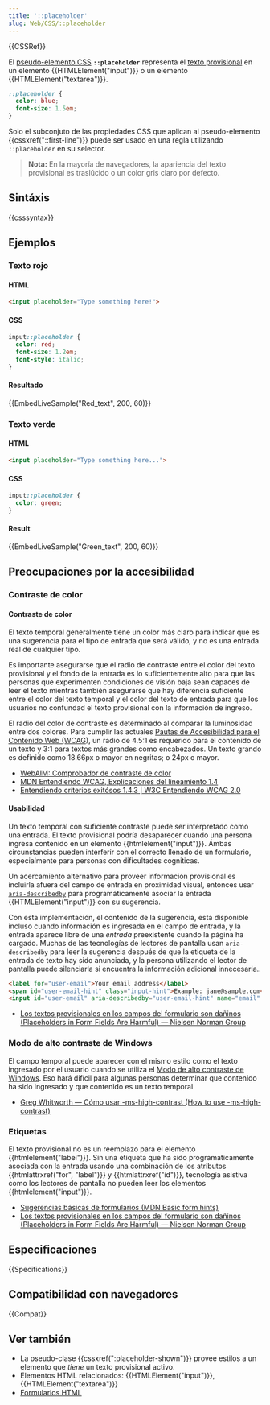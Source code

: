 ```yaml
---
title: '::placeholder'
slug: Web/CSS/::placeholder
---
```


{{CSSRef}}

El [pseudo-elemento CSS](/es/docs/Web/CSS/Pseudo-elements) **`::placeholder`** representa el [texto provisional](/es/docs/Web/HTML/Forms_in_HTML#The_placeholder_attribute) en un elemento {{HTMLElement("input")}} o un elemento {{HTMLElement("textarea")}}.

```css
::placeholder {
  color: blue;
  font-size: 1.5em;
}
```

Solo el subconjuto de las propiedades CSS que aplican al pseudo-elemento {{cssxref("::first-line")}} puede ser usado en una regla utilizando `::placeholder` en su selector.

> **Nota:** En la mayoría de navegadores, la apariencia del texto provisional es traslúcido o un color gris claro por defecto.

## Sintáxis

{{csssyntax}}

## Ejemplos

### Texto rojo

#### HTML

```html
<input placeholder="Type something here!">
```

#### CSS

```css
input::placeholder {
  color: red;
  font-size: 1.2em;
  font-style: italic;
}
```

#### Resultado

{{EmbedLiveSample("Red_text", 200, 60)}}

### Texto verde

#### HTML

```html
<input placeholder="Type something here...">
```

#### CSS

```css
input::placeholder {
  color: green;
}
```

#### Result

{{EmbedLiveSample("Green_text", 200, 60)}}

## Preocupaciones por la accesibilidad

### Contraste de color

#### Contraste de color

El texto temporal generalmente tiene un color más claro para indicar que es una sugerencia para el tipo de entrada que será válido, y no es una entrada real de cualquier tipo.

Es importante asegurarse que el radio de contraste entre el color del texto provisional y el fondo de la entrada es lo suficientemente alto para que las personas que experimenten condiciones de visión baja sean capaces de leer el texto mientras también asegurarse que hay diferencia suficiente entre el color del texto temporal y el color del texto de entrada para que los usuarios no confundad el texto provisional con la información de ingreso.

El radio del color de contraste es determinado al comparar la luminosidad entre dos colores. Para cumplir las actuales [Pautas de Accesibilidad para el Contenido Web (WCAG)](https://www.w3.org/WAI/standards-guidelines/wcag/es), un radio de 4.5:1 es requerido para el contenido de un texto y 3:1 para textos más grandes como encabezados. Un texto grando es definido como 18.66px o mayor en negritas; o 24px o mayor.

- [WebAIM: Comprobador de contraste de color](https://webaim.org/resources/contrastchecker/)
- [MDN Entendiendo WCAG, Explicaciones del lineamiento 1.4](/es/docs/Web/Accessibility/Understanding_WCAG/Perceivable#Guideline_1.4_Make_it_easier_for_users_to_see_and_hear_content_including_separating_foreground_from_background)
- [Entendiendo críterios exitósos 1.4.3 | W3C Entendiendo WCAG 2.0](https://www.w3.org/TR/UNDERSTANDING-WCAG20/visual-audio-contrast-contrast.html)

#### Usabilidad

Un texto temporal con suficiente contraste puede ser interpretado como una entrada. El texto provisional podría desaparecer cuando una persona ingresa contenido en un elemento {{htmlelement("input")}}. Ámbas circunstancias pueden interferir con el correcto llenado de un formulario, especialmente para personas con dificultades cogniticas.

Un acercamiento alternativo para proveer información provisional es incluirla afuera del campo de entrada en proximidad visual, entonces usar [`aria-describedby`](/es/docs/Web/Accessibility/ARIA/ARIA_Techniques/Using_the_aria-describedby_attribute) para programáticamente asociar la entrada {{HTMLElement("input")}} con su sugerencia.

Con esta implementación, el contenido de la sugerencia, esta disponible incluso cuando información es ingresada en el campo de entrada, y la entrada aparece libre de una _entrada_ preexistente cuando la página ha cargado. Muchas de las tecnologías de lectores de pantalla usan `aria-describedby` para leer la sugerencia después de que la etiqueta de la entrada de texto hay sido anunciada, y la persona utilizando el lector de pantalla puede silenciarla si encuentra la información adicional innecesaria..

```html
<label for="user-email">Your email address</label>
<span id="user-email-hint" class="input-hint">Example: jane@sample.com</span>
<input id="user-email" aria-describedby="user-email-hint" name="email" type="email">
```

- [Los textos provisionales en los campos del formulario son dañinos (Placeholders in Form Fields Are Harmful) — Nielsen Norman Group](https://www.nngroup.com/articles/form-design-placeholders/)

### Modo de alto contraste de Windows

El campo temporal puede aparecer con el mismo estilo como el texto ingresado por el usuario cuando se utiliza el [Modo de alto contraste de Windows](/es/docs/Web/CSS/-ms-high-contrast). Eso hará difícil para algunas personas determinar que contenido ha sido ingresado y que contenido es un texto temporal

- [Greg Whitworth — Cómo usar -ms-high-contrast (How to use -ms-high-contrast)](http://www.gwhitworth.com/blog/2017/04/how-to-use-ms-high-contrast)

### Etiquetas

El texto provisional no es un reemplazo para el elemento {{htmlelement("label")}}. Sin una etiqueta que ha sido programaticamente asociada con la entrada usando una combinación de los atributos {{htmlattrxref("for", "label")}} y {{htmlattrxref("id")}}, tecnología asistiva como los lectores de pantalla no pueden leer los elementos {{htmlelement("input")}}.

- [Sugerencias básicas de formularios (MDN Basic form hints)](/es/docs/Web/Accessibility/ARIA/forms/Basic_form_hints)
- [Los textos provisionales en los campos del formulario son dañinos (Placeholders in Form Fields Are Harmful) — Nielsen Norman Group](https://www.nngroup.com/articles/form-design-placeholders/)

## Especificaciones

{{Specifications}}

## Compatibilidad con navegadores

{{Compat}}

## Ver también

- La pseudo-clase {{cssxref(":placeholder-shown")}} provee estilos a un elemento que _tiene_ un texto provisional activo.
- Elementos HTML relacionados: {{HTMLElement("input")}}, {{HTMLElement("textarea")}}
- [Formularios HTML](/es/docs/Learn/HTML/Forms)
